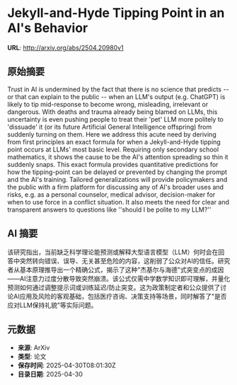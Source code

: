 # Jekyll-and-Hyde Tipping Point in an AI's Behavior

**URL**: http://arxiv.org/abs/2504.20980v1

## 原始摘要

Trust in AI is undermined by the fact that there is no science that predicts
-- or that can explain to the public -- when an LLM's output (e.g. ChatGPT) is
likely to tip mid-response to become wrong, misleading, irrelevant or
dangerous. With deaths and trauma already being blamed on LLMs, this
uncertainty is even pushing people to treat their 'pet' LLM more politely to
'dissuade' it (or its future Artificial General Intelligence offspring) from
suddenly turning on them. Here we address this acute need by deriving from
first principles an exact formula for when a Jekyll-and-Hyde tipping point
occurs at LLMs' most basic level. Requiring only secondary school mathematics,
it shows the cause to be the AI's attention spreading so thin it suddenly
snaps. This exact formula provides quantitative predictions for how the
tipping-point can be delayed or prevented by changing the prompt and the AI's
training. Tailored generalizations will provide policymakers and the public
with a firm platform for discussing any of AI's broader uses and risks, e.g. as
a personal counselor, medical advisor, decision-maker for when to use force in
a conflict situation. It also meets the need for clear and transparent answers
to questions like ''should I be polite to my LLM?''


## AI 摘要

该研究指出，当前缺乏科学理论能预测或解释大型语言模型（LLM）何时会在回答中突然转向错误、误导、无关甚至危险的内容，这削弱了公众对AI的信任。研究者从基本原理推导出一个精确公式，揭示了这种"杰基尔与海德"式突变点的成因——AI注意力过度分散导致突然崩溃。该公式仅需中学数学知识即可理解，并量化预测如何通过调整提示词或训练延迟/防止突变。这为政策制定者和公众提供了讨论AI应用及风险的客观基础，包括医疗咨询、决策支持等场景，同时解答了"是否应对LLM保持礼貌"等实际问题。

## 元数据

- **来源**: ArXiv
- **类型**: 论文
- **保存时间**: 2025-04-30T08:01:30Z
- **目录日期**: 2025-04-30
